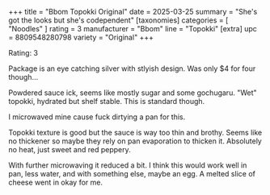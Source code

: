+++
title = "Bbom Topokki Original"
date = 2025-03-25
summary = "She's got the looks but she's codependent"
[taxonomies]
categories = [ "Noodles" ]
rating = 3
manufacturer = "Bbom"
line = "Topokki"
[extra]
upc = 8809548280798
variety = "Original"
+++

Rating: 3

Package is an eye catching silver with stlyish design.
Was only $4 for four though...

Powdered sauce ick, seems like mostly sugar and some gochugaru.
"Wet" topokki, hydrated but shelf stable.
This is standard though.

I microwaved mine cause fuck dirtying a pan for this.

Topokki texture is good but the sauce is way too thin and brothy.
Seems like no thickener so maybe they rely on pan evaporation to thicken it.
Absolutely no heat, just sweet and red peppery.

With further microwaving it reduced a bit.
I think this would work well in pan, less water, and with something else, maybe an egg.
A melted slice of cheese went in okay for me.
